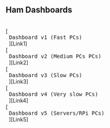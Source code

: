 Ham Dashboards
--------------

<br>
[<kbd> <br> Dashboard v1 (Fast PCs) <br> </kbd>][Link1]
<br>
[<kbd> <br> Dashboard v2 (Medium PCs PCs) <br> </kbd>][Link2]
<br>
[<kbd> <br> Dashboard v3 (Slow PCs) <br> </kbd>][Link3]
<br>
[<kbd> <br> Dashboard v4 (Very slow PCs) <br> </kbd>][Link4]
<br>
[<kbd> <br> Dashboard v5 (Servers/RPi PCs) <br> </kbd>][Link5]

<br>


<!---------------------------------------------------------------------------->

[Link1]: https://lmlask.github.io/v1/hamdash.html
[Link2]: https://lmlask.github.io/v2/hamdash.html
[Link3]: https://lmlask.github.io/v3/hamdash.html
[Link4]: https://lmlask.github.io/v4/hamdash.html
[Link5]: https://lmlask.github.io/v5/hamdash.html
